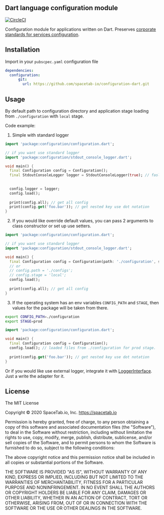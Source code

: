 Dart language configuration module
----------------------------------

[![CircleCI](https://circleci.com/gh/spacetab-io/static-server-php/tree/master.svg?style=svg)](https://circleci.com/gh/spacetab-io/configuration-dart/tree/master)

Configuration module for applications written on Dart. Preserves [corporate standards for services configuration](https://confluence.teamc.io/pages/viewpage.action?pageId=4227704).

## Installation

Import in your `pubscpec.yaml` configuration file

```yaml
dependencies:
  configuration:
      git:
        url: https://github.com/spacetab-io/configuration-dart.git
```

## Usage

By default path to configuration directory and application stage
loading from `./configuration` with `local` stage.
 
Code example:

1) Simple with standard logger
```dart
import 'package:configuration/configuration.dart';

// if you want use standard logger
import 'package:configuration/stdout_console_logger.dart';

void main() {
  final Configuration config = Configuration();
  final StdoutConsoleLogger logger = StdoutConsoleLogger(true); // fasle if you don't want debug logs
  
  
  config.logger = logger;
  config.load();
  
  print(config.all); // get all config
  print(config.get('foo.bar')); // get nested key use dot notation
}
```


2) If you would like override default values, you can pass 2 arguments to
class constructor or set up use setters.

```dart
import 'package:configuration/configuration.dart';

// if you want use standard logger
import 'package:configuration/stdout_console_logger.dart';

void main() {
  final Configuration config = Configuration(path: './configuration', stage: 'test');
  // or
  // config.path = './configs';
  // config.stage = 'local';
  config.load();
  
  print(config.all); // get all config
}
```

3) If the operating system has an env variables `CONFIG_PATH` and `STAGE`,
then values for the package will be taken from there.

```bash
export CONFIG_PATH=./configuration
export STAGE=prod
```

```dart
import 'package:configuration/configuration.dart';

void main() {
  final Configuration config = Configuration();
  config.load(); // loaded files from ./configuration for prod stage.
  
  print(config.get('foo.bar')); // get nested key use dot notation
}
```

Or if you would like use external logger,
integrate it with [LoggerInterface](./lib/logger_interface.dart). Just a write the adapter for it.

## License

The MIT License

Copyright © 2020 SpaceTab.io, Inc. https://spacetab.io

Permission is hereby granted, free of charge, to any person obtaining a copy
of this software and associated documentation files (the "Software"), to deal
in the Software without restriction, including without limitation the rights
to use, copy, modify, merge, publish, distribute, sublicense, and/or sell
copies of the Software, and to permit persons to whom the Software is
furnished to do so, subject to the following conditions:

The above copyright notice and this permission notice shall be included in
all copies or substantial portions of the Software.

THE SOFTWARE IS PROVIDED "AS IS", WITHOUT WARRANTY OF ANY KIND, EXPRESS OR
IMPLIED, INCLUDING BUT NOT LIMITED TO THE WARRANTIES OF MERCHANTABILITY,
FITNESS FOR A PARTICULAR PURPOSE AND NONINFRINGEMENT. IN NO EVENT SHALL THE
AUTHORS OR COPYRIGHT HOLDERS BE LIABLE FOR ANY CLAIM, DAMAGES OR OTHER
LIABILITY, WHETHER IN AN ACTION OF CONTRACT, TORT OR OTHERWISE, ARISING FROM,
OUT OF OR IN CONNECTION WITH THE SOFTWARE OR THE USE OR OTHER DEALINGS IN
THE SOFTWARE.
